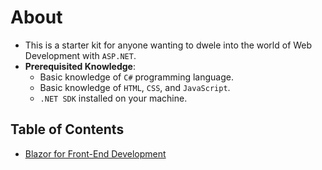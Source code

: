 # About

- This is a starter kit for anyone wanting to dwele into the world of Web Development with `ASP.NET`.
- **Prerequisited Knowledge**:
  - Basic knowledge of `C#` programming language.
  - Basic knowledge of `HTML`, `CSS`, and `JavaScript`.
  - `.NET SDK` installed on your machine.

## Table of Contents

- [Blazor for Front-End Development](./Blazor%20for%20Front-End%20Development/)
